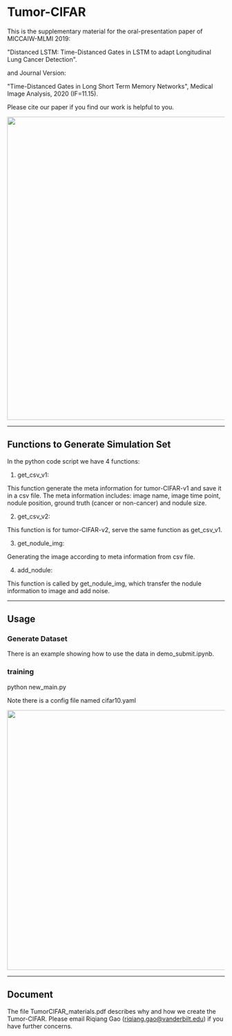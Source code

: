 # Tumor-CIFAR

This is the supplementary material for the oral-presentation paper of MICCAIW-MLMI 2019: 

"Distanced LSTM: Time-Distanced Gates in LSTM to adapt Longitudinal Lung Cancer Detection". 

and Journal Version: 

"Time-Distanced Gates in Long Short Term Memory Networks", Medical Image Analysis, 2020 (IF=11.15).

Please cite our paper if you find our work is helpful to you. 

<img src="https://github.com/MASILab/tumor-cifar/blob/master/Figure.png" width="700">

---------------------------------------------------------------------------------------------

## Functions to Generate Simulation Set

In the python code script we have 4 functions:

1. get_csv_v1:

This function generate the meta information for tumor-CIFAR-v1 and save it in a csv file. The meta information includes: image name, image time point, nodule position, ground truth (cancer or non-cancer) and nodule size.

2. get_csv_v2:

This function is for tumor-CIFAR-v2, serve the same function as get_csv_v1.

3. get_nodule_img:

Generating the image according to meta information from csv file.

4. add_nodule:

This function is called by get_nodule_img, which transfer the nodule information to image and add noise.



--------------------------------------

## Usage

### Generate Dataset
There is an example showing how to use the data in demo_submit.ipynb.

### training

python new_main.py

Note there is a config file named cifar10.yaml

<img src="https://github.com/MASILab/tumor-cifar/blob/master/illustration.png" width="600">

--------------------------------------

## Document

The file TumorCIFAR_materials.pdf describes why and how we create the Tumor-CIFAR. Please email Riqiang Gao (riqiang.gao@vanderbilt.edu) if you have further concerns. 
